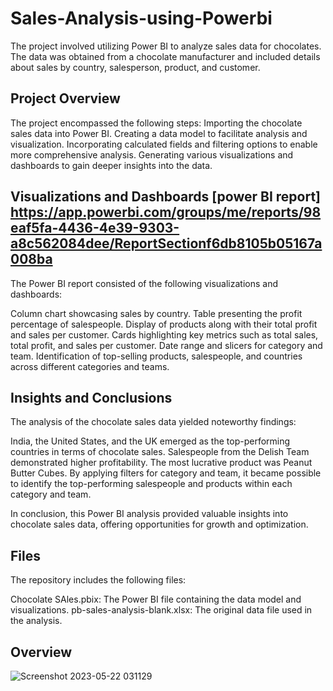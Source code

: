 # Sales-Analysis-using-Powerbi
The project involved utilizing Power BI to analyze sales data for chocolates. The data was obtained from a chocolate manufacturer and included details about sales by country, salesperson, product, and customer.

## Project Overview
The project encompassed the following steps:
Importing the chocolate sales data into Power BI.
Creating a data model to facilitate analysis and visualization.
Incorporating calculated fields and filtering options to enable more comprehensive analysis.
Generating various visualizations and dashboards to gain deeper insights into the data.
## Visualizations and Dashboards [power BI report] https://app.powerbi.com/groups/me/reports/98eaf5fa-4436-4e39-9303-a8c562084dee/ReportSectionf6db8105b05167a008ba

The Power BI report consisted of the following visualizations and dashboards:

Column chart showcasing sales by country.
Table presenting the profit percentage of salespeople.
Display of products along with their total profit and sales per customer.
Cards highlighting key metrics such as total sales, total profit, and sales per customer.
Date range and slicers for category and team.
Identification of top-selling products, salespeople, and countries across different categories and teams.

## Insights and Conclusions

The analysis of the chocolate sales data yielded noteworthy findings:

India, the United States, and the UK emerged as the top-performing countries in terms of chocolate sales.
Salespeople from the Delish Team demonstrated higher profitability.
The most lucrative product was Peanut Butter Cubes.
By applying filters for category and team, it became possible to identify the top-performing salespeople and products within each category and team.

In conclusion, this Power BI analysis provided valuable insights into chocolate sales data, offering opportunities for growth and optimization.

## Files
The repository includes the following files:

Chocolate SAles.pbix: The Power BI file containing the data model and visualizations.
pb-sales-analysis-blank.xlsx: The original data file used in the analysis.

## Overview

![Screenshot 2023-05-22 031129](https://github.com/AishwaryaHarikrishnan/Sales-Analysis-using-Powerbi/assets/123670163/6242a74d-ac70-42c8-8915-0ca9a0256172)
